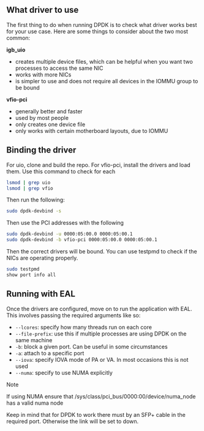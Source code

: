 ## What driver to use

The first thing to do when running DPDK is to check what driver works best for your use case. Here are some things to consider about the two most common:

**igb_uio**

- creates multiple device files, which can be helpful when you want two processes to access the same NIC
- works with more NICs
- is simpler to use and does not require all devices in the IOMMU group to be bound

**vfio-pci**

- generally better and faster
- used by most people
- only creates one device file
- only works with certain motherboard layouts, due to IOMMU

## Binding the driver

For uio, clone and build the repo. For vfio-pci, install the drivers and load them. Use this command to check for each

```bash
lsmod | grep uio
lsmod | grep vfio
```

Then run the following:

```bash
sudo dpdk-devbind -s
```

Then use the PCI addresses with the following

```bash
sudo dpdk-devbind -u 0000:05:00.0 0000:05:00.1
sudo dpdk-devbind -b vfio-pci 0000:05:00.0 0000:05:00.1
```

Then the correct drivers will be bound. You can use testpmd to check if the NICs are operating properly.

```bash
sudo testpmd
show port info all
```

## Running with EAL

Once the drivers are configured, move on to run the application with EAL. This involves passing the required arguments like so:

- `--lcores`: specify how many threads run on each core
- `--file-prefix`: use this if multiple processes are using DPDK on the same machine
- `-b`: block a given port. Can be useful in some circumstances
- `-a`: attach to a specific port
- `--iova`: specify IOVA mode of PA or VA. In most occasions this is not used
- `--numa`: specify to use NUMA explicitly

> [!NOTE]
> If using NUMA ensure that /sys/class/pci_bus/0000:00/device/numa_node has a valid numa node

Keep in mind that for DPDK to work there must by an SFP+ cable in the required port. Otherwise the link will be set to down.
